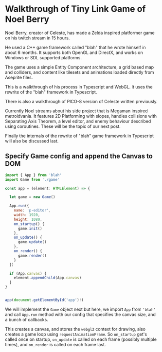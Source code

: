 # Walkthrough of Tiny Link Game of Noel Berry

Noel Berry, creator of Celeste, has made a Zelda inspired platformer game on his twitch stream in 15 hours.

He used a C++ game framework called "blah" that he wrote himself in about 6 months. It supports both OpenGL and DirectX, and works on Windows or SDL supported platforms.

The game uses a simple Entity Component architecture, a grid based map and colliders, and content like tilesets and animations loaded directly from Aseprite files. 

This is a walkthrough of his process in Typescript and WebGL. It uses the rewrite of the "blah" framework in Typescript.

There is also a walkthrough of PICO-8 version of Celeste written previously.

Currently Noel streams about his side project that is Megaman inspired metroidvania. It features 2D Platforming with slopes, handles collisions with Separating Axis Theorem, a level editor, and enemy behaviour described using coroutines. These will be the topic of our next post.

Finally the internals of the rewrite of "blah" game framework in Typescript will also be discussed last.

## Specify Game config and append the Canvas to DOM

```js
import { App } from 'blah'
import Game from './game'

const app = (element: HTMLElement) => {

  let game = new Game()

  App.run({
    name: 'p-editor',
    width: 1920,
    height: 1080,
    on_startup() {
      game.init()
    },
    on_update() {
      game.update()
    },
    on_render() {
      game.render()
    }
  })

  if (App.canvas) {
    element.appendChild(App.canvas)
  }
}


app(document.getElementById('app')!)
```

We will implement the `Game` object next but here, we import `App` from `'blah'` and call `App.run` method with our config that specifies the canvas size, and a bunch of callbacks.

This creates a canvas, and stores the `webgl2` context for drawing, also creates a game loop using `requestAnimationFrame`. So `on_startup` get's called once on startup, `on_update` is called on each frame (possibly multiple times), and `on_render` is called on each frame last.

